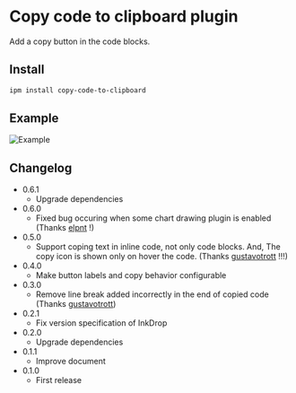 # Copy code to clipboard plugin

Add a copy button in the code blocks.

## Install

```sh
ipm install copy-code-to-clipboard
```

## Example

![Example](https://github.com/q1701/inkdrop-copy-code-to-clipboard/raw/master/docs/images/example.gif)

## Changelog

- 0.6.1
  - Upgrade dependencies
- 0.6.0
  - Fixed bug occuring when some chart drawing plugin is enabled (Thanks [elpnt](https://github.com/elpnt) !)
- 0.5.0
  - Support coping text in inline code, not only code blocks. And, The copy icon is shown only on hover the code. (Thanks [gustavotrott](https://github.com/gustavotrott) !!!)
- 0.4.0
  - Make button labels and copy behavior configurable
- 0.3.0
  - Remove line break added incorrectly in the end of copied code (Thanks [gustavotrott](https://github.com/gustavotrott))
- 0.2.1
  - Fix version specification of InkDrop
- 0.2.0
  - Upgrade dependencies
- 0.1.1
  - Improve document
- 0.1.0
  - First release
